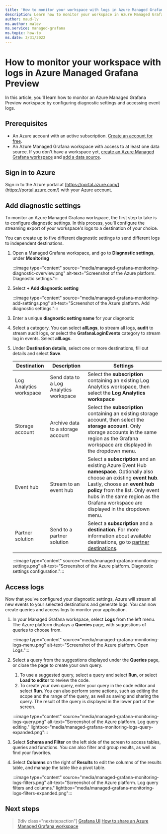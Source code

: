 ```yaml
---
title: 'How to monitor your workspace with logs in Azure Managed Grafana Preview'
description: Learn how to monitor your workspace in Azure Managed Grafana Preview with logs 
author: maud-lv 
ms.author: malev 
ms.service: managed-grafana 
ms.topic: how-to 
ms.date: 3/31/2022 
---
```


# How to monitor your workspace with logs in Azure Managed Grafana Preview

In this article, you'll learn how to monitor an Azure Managed Grafana Preview workspace by configuring diagnostic settings and accessing event logs.

## Prerequisites

- An Azure account with an active subscription. [Create an account for free](https://azure.microsoft.com/free/dotnet).
- An Azure Managed Grafana workspace with access to at least one data source. If you don't have a workspace yet, [create an Azure Managed Grafana workspace](./how-to-permissions.md) and [add a data source](how-to-data-source-plugins-managed-identity.md).

## Sign in to Azure

Sign in to the Azure portal at [https://portal.azure.com/](https://portal.azure.com/) with your Azure account.

## Add diagnostic settings

To monitor an Azure Managed Grafana workspace, the first step to take is to configure diagnostic settings. In this process, you'll configure the streaming export of your workspace's logs to a destination of your choice.

You can create up to five different diagnostic settings to send different logs to independent destinations.

1. Open a Managed Grafana workspace, and go to **Diagnostic settings**, under **Monitoring**

   :::image type="content" source="media/managed-grafana-monitoring-diagnostic-overview.png" alt-text="Screenshot of the Azure platform. Diagnostic settings.":::

1. Select **+ Add diagnostic setting**

   :::image type="content" source="media/managed-grafana-monitoring-add-settings.png" alt-text="Screenshot of the Azure platform. Add diagnostic settings.":::

1. Enter a unique **diagnostic setting name** for your diagnostic

1. Select a category. You can select **allLogs**, to stream all logs, **audit** to stream audit logs, or select the **GrafanaLoginEvents** category to stream log in events. Select **allLogs**.

1. Under **Destination details**, select one or more destinations, fill out details and select **Save**.

   | Destination             | Description                            | Settings                                                                                                                                                                         |
   |-------------------------|----------------------------------------|----------------------------------------------------------------------------------------------------------------------------------------------------------------------------------|
   | Log Analytics workspace | Send data to a Log Analytics workspace | Select the **subscription** containing an existing Log Analytics workspace, then select the **Log Analytics workspace**                                                          |
   | Storage account         | Archive data to a storage account      | Select the **subscription** containing an existing storage account, then select the **storage account**. Only storage accounts in the same region as the Grafana workspace are displayed in the dropdown menu.                                                                          |
   | Event hub               | Stream to an event hub                 | Select a **subscription** and an existing Azure Event Hub **namespace**. Optionally also choose an existing **event hub**. Lastly, choose an **event hub policy** from the list. Only event hubs in the same region as the Grafana workspace are displayed in the dropdown menu. |
   | Partner solution        | Send to a partner solution             | Select a **subscription** and a **destination**. For more information about available destinations, go to [partner destinations](../azure-monitor/partners.md).                 |

   :::image type="content" source="media/managed-grafana-monitoring-settings.png" alt-text="Screenshot of the Azure platform. Diagnostic settings configuration.":::

## Access logs

Now that you've configured your diagnostic settings, Azure will stream all new events to your selected destinations and generate logs. You can now create queries and access logs to monitor your application.

1. In your Managed Grafana workspace, select **Logs** from the left menu. The Azure platform displays a **Queries** page, with suggestions of queries to choose from.

   :::image type="content" source="media/managed-grafana-monitoring-logs-menu.png" alt-text="Screenshot of the Azure platform. Open Logs.":::

1. Select a query from the suggestions displayed under the **Queries** page, or close the page to create your own query.
   1. To use a suggested query, select a query and select **Run**, or select **Load to editor** to review the code.
   1. To create your own query, enter your query in the code editor and select **Run**. You can also perform some actions, such as editing the scope and the range of the query, as well as saving and sharing the query. The result of the query is displayed in the lower part of the screen.

   :::image type="content" source="media/managed-grafana-monitoring-logs-query.png" alt-text="Screenshot of the Azure platform. Log query editing." lightbox="media/managed-grafana-monitoring-logs-query-expanded.png":::

1. Select **Schema and Filter** on the left side of the screen to access tables, queries and functions. You can also filter and group results, as well as find your favorites.
1. Select **Columns** on the right of **Results** to  edit the columns of the results table, and manage the table like a pivot table.

   :::image type="content" source="media/managed-grafana-monitoring-logs-filters.png" alt-text="Screenshot of the Azure platform. Log query filters and columns." lightbox="media/managed-grafana-monitoring-logs-filters-expanded.png":::

## Next steps

> [!div class="nextstepaction"]
> [Grafana UI](./grafana-app-ui.md)
> [How to share an Azure Managed Grafana workspace](./how-to-share-grafana-workspace.md)